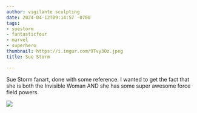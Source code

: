 ```yaml
---
author: vigilante sculpting
date: 2024-04-12T09:14:57 -0700
tags:
- suestorm
- fantasticfour
- marvel
- superhero
thumbnail: https://i.imgur.com/9Tvy3Oz.jpeg
title: Sue Storm

---
```


Sue Storm fanart, done with some reference. I wanted to get the fact that she is both the Invisible Woman AND she has some super awesome force field powers.

![](https://i.imgur.com/9Tvy3Oz.jpeg)